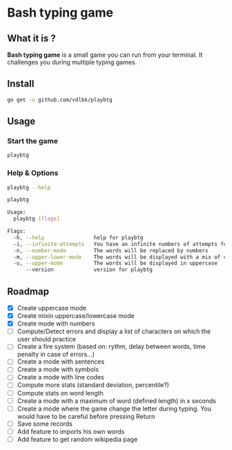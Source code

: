 # Bash typing game

## What it is ?
**Bash typing game** is a small game you can run from your terminal. It challenges you during multiple typing games.

## Install
```bash
go get -u github.com/vdlbk/playbtg
```

## Usage 
### Start the game
```bash
playbtg
```

### Help & Options
```bash
playbtg --help

playbtg

Usage:
  playbtg [flags]

Flags:
  -h, --help                help for playbtg
  -i, --infinite-attempts   You have an infinite numbers of attempts for each words (By default, you only have 1 attempt)
  -n, --number-mode         The words will be replaced by numbers
  -m, --upper-lower-mode    The words will be displayed with a mix of character in uppercase and lowercase
  -u, --upper-mode          The words will be displayed in uppercase
      --version             version for playbtg
```

## Roadmap

* [x]  Create uppercase mode
* [x]  Create mixin uppercase/lowercase mode
* [x]  Create mode with numbers
* [ ]  Compute/Detect errors and display a list of characters on which the user should practice
* [ ]  Create a fire system (based on: rythm, delay between words, time penalty in case of errors...)
* [ ]  Create a mode with sentences
* [ ]  Create a mode with symbols
* [ ]  Create a mode with line codes
* [ ]  Compute more stats (standard deviation, percentile?)
* [ ]  Compute stats on word length
* [ ]  Create a mode with a maximum of word (defined length) in x seconds
* [ ]  Create a mode where the game change the letter during typing. You would have to be careful before pressing Return
* [ ]  Save some records
* [ ]  Add feature to imports his own words
* [ ]  Add feature to get random wikipedia page
